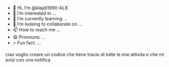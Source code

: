 - 👋 Hi, I’m @klajdi1990-ALB
- 👀 I’m interested in ...
- 🌱 I’m currently learning ...
- 💞️ I’m looking to collaborate on ...
- 📫 How to reach me ...
- 😄 Pronouns: ...
- ⚡ Fun fact: ...

<!---
klajdi1990-ALB/klajdi1990-ALB is a ✨ special ✨ repository because its `README.md` (this file) appears on your GitHub profile.
You can click the Preview link to take a look at your changes.
---> ciao voglio creare un codice che tiene tracio di tutte le mie attivita e che mi avisi con una notifica 

